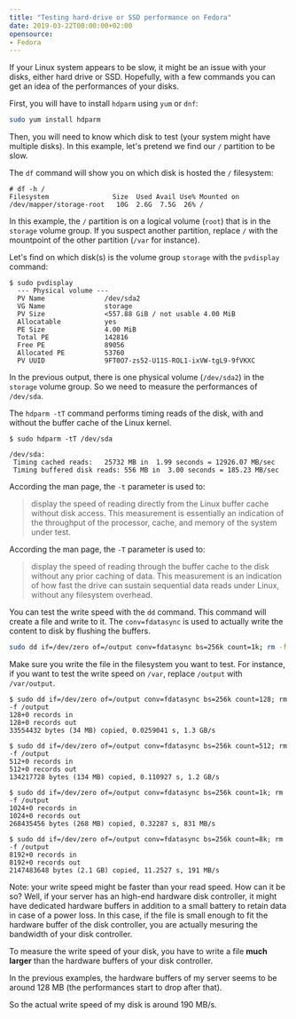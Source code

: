 ```yaml
---
title: "Testing hard-drive or SSD performance on Fedora"
date: 2019-03-22T00:00:00+02:00
opensource: 
- Fedora
---
```


If your Linux system appears to be slow, it might be an issue with your disks,
either hard drive or SSD. Hopefully, with a few commands you can get an idea
of the performances of your disks.

First, you will have to install `hdparm` using `yum` or `dnf`:

```sh
sudo yum install hdparm
```

Then, you will need to know which disk to test (your system might have multiple
disks). In this example, let's pretend we find our `/` partition to be slow.

The `df` command will show you on which disk is hosted the `/` filesystem:

```raw
# df -h /
Filesystem                Size  Used Avail Use% Mounted on
/dev/mapper/storage-root   10G  2.6G  7.5G  26% /
```

In this example, the `/` partition is on a logical volume (`root`) that is in
the `storage` volume group. If you suspect another partition, replace `/` with
the mountpoint of the other partition (`/var` for instance).

Let's find on which disk(s) is the volume group `storage` with the `pvdisplay`
command:

```raw
$ sudo pvdisplay
  --- Physical volume ---
  PV Name               /dev/sda2
  VG Name               storage
  PV Size               <557.88 GiB / not usable 4.00 MiB
  Allocatable           yes
  PE Size               4.00 MiB
  Total PE              142816
  Free PE               89056
  Allocated PE          53760
  PV UUID               9FT0O7-zs52-U11S-ROL1-ixVW-tgL9-9fVKXC
```

In the previous output, there is one physical volume (`/dev/sda2`) in the
`storage` volume group. So we need to measure the performances of `/dev/sda`.

The `hdparm -tT` command performs timing reads of the disk, with and without
the buffer cache of the Linux kernel.

```raw
$ sudo hdparm -tT /dev/sda

/dev/sda:
 Timing cached reads:   25732 MB in  1.99 seconds = 12926.07 MB/sec
 Timing buffered disk reads: 556 MB in  3.00 seconds = 185.23 MB/sec
```

According the man page, the `-t` parameter is used to:

> display the speed of reading directly
> from the Linux buffer cache without disk access.  This measurement is
> essentially an indication of the throughput of the processor, cache, and
> memory of the system under test.

According the man page, the `-T` parameter is used to:

> display the speed of reading
> through the buffer cache to the disk without any prior caching of data.
> This measurement is an indication of how fast the drive can sustain
> sequential data reads under Linux, without any filesystem overhead.

You can test the write speed with the `dd` command. This command will create a
file and write to it. The `conv=fdatasync` is used to actually write the content
to disk by flushing the buffers.

```sh
sudo dd if=/dev/zero of=/output conv=fdatasync bs=256k count=1k; rm -f /output
```

Make sure you write the file in the filesystem you want to test. For instance,
if you want to test the write speed on `/var`, replace `/output` with
`/var/output`.

```raw
$ sudo dd if=/dev/zero of=/output conv=fdatasync bs=256k count=128; rm -f /output
128+0 records in
128+0 records out
33554432 bytes (34 MB) copied, 0.0259041 s, 1.3 GB/s

$ sudo dd if=/dev/zero of=/output conv=fdatasync bs=256k count=512; rm -f /output
512+0 records in
512+0 records out
134217728 bytes (134 MB) copied, 0.110927 s, 1.2 GB/s

$ sudo dd if=/dev/zero of=/output conv=fdatasync bs=256k count=1k; rm -f /output
1024+0 records in
1024+0 records out
268435456 bytes (268 MB) copied, 0.32287 s, 831 MB/s

$ sudo dd if=/dev/zero of=/output conv=fdatasync bs=256k count=8k; rm -f /output
8192+0 records in
8192+0 records out
2147483648 bytes (2.1 GB) copied, 11.2527 s, 191 MB/s
```

Note: your write speed might be faster than your read speed. How can it be so?
Well, if your server has an high-end hardware disk controller, it might have
dedicated hardware buffers in addition to a small battery to retain data in case
of a power loss. In this case, if the file is small enough to fit the hardware
buffer of the disk controller, you are actually mesuring the bandwidth of your disk
controller.

To measure the write speed of your disk, you have to write a file **much larger**
than the hardware buffers of your disk controller.

In the previous examples, the hardware buffers of my server seems to be around
128 MB (the performances start to drop after that).

So the actual write speed of my disk is around 190 MB/s.